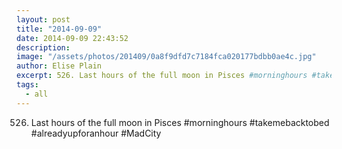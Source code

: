 ```yaml
---
layout: post
title: "2014-09-09"
date: 2014-09-09 22:43:52
description: 
image: "/assets/photos/201409/0a8f9dfd7c7184fca020177bdbb0ae4c.jpg"
author: Elise Plain
excerpt: 526. Last hours of the full moon in Pisces #morninghours #takemebacktobed #alreadyupforanhour #MadCity
tags: 
  - all
---
```


526. Last hours of the full moon in Pisces #morninghours #takemebacktobed #alreadyupforanhour #MadCity
<p></p>
